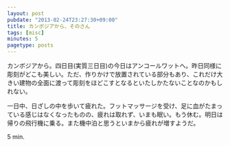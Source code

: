 ```yaml
---
layout: post
pubdate: "2013-02-24T23:27:30+09:00"
title: カンボジアから、そのさん
tags: [misc]
minutes: 5
pagetype: posts
---
```

カンボジアから。四日目(実質三日目)の今日はアンコールワットへ。昨日同様に彫刻がどこも美しい。ただ、作りかけで放置されている部分もあり、これだけ大きい建物の全面に渡って彫刻をほどこすとなるといたしかたないことなのかもしれない。

一日中、日ざしの中を歩いて疲れた。フットマッサージを受け、足に血がたまっている感じはなくなったものの、疲れは取れず、いまも眠い。もう休む。明日は帰りの飛行機に乗る。また機中泊と思うといまから疲れが増すようだ。

5 min.

